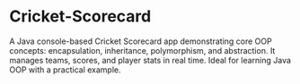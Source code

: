 # Cricket-Scorecard
A Java console-based Cricket Scorecard app demonstrating core OOP concepts: encapsulation, inheritance, polymorphism, and abstraction. It manages teams, scores, and player stats in real time. Ideal for learning Java OOP with a practical example.
